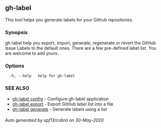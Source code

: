 ## gh-label

This tool helps you generate labels for your Github repositories.

### Synopsis

gh-label help you export, import, generate, regenerate or revert the
GitHub Issue Labels to the default ones. There are a few pre-defined label list.
You are welcome to add yours.

### Options

```
  -h, --help   help for gh-label
```

### SEE ALSO

* [gh-label config](gh-label_config.md)	 - Configure gh-label application
* [gh-label export](gh-label_export.md)	 - Export GitHub label list into a file
* [gh-label generate](gh-label_generate.md)	 - Generate labels using a list

###### Auto generated by spf13/cobra on 30-May-2020
